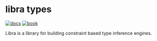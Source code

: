 # libra types

[![docs][docs]](https://zrho.github.io/libra-types/api/libra_types/)
[![book][book]](https://zrho.github.io/libra-types/book)

Libra is a library for building constraint based type inference engines.

  [docs]: https://img.shields.io/badge/docs-blue
  [book]: https://img.shields.io/badge/book-blue

